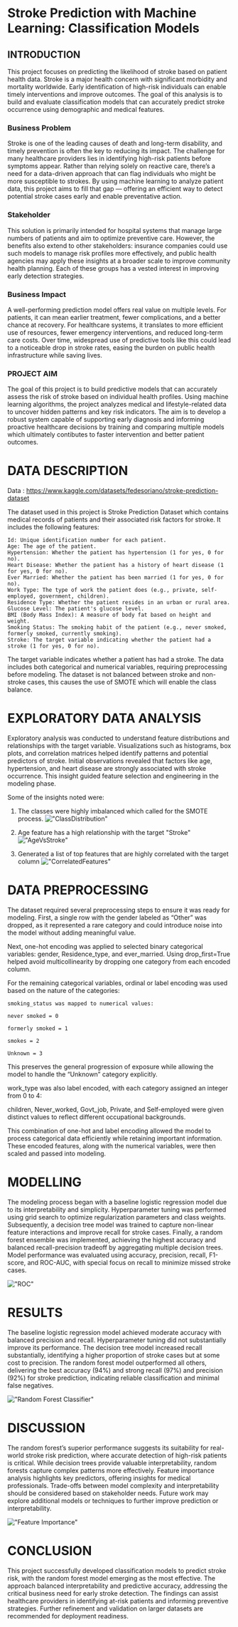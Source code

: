 # Stroke Prediction with Machine Learning: Classification Models 


## INTRODUCTION
This project focuses on predicting the likelihood of stroke based on patient health data. Stroke is a major health concern with significant morbidity and mortality worldwide. Early identification of high-risk individuals can enable timely interventions and improve outcomes. The goal of this analysis is to build and evaluate classification models that can accurately predict stroke occurrence using demographic and medical features.

### Business Problem
Stroke is one of the leading causes of death and long-term disability, and timely prevention is often the key to reducing its impact. The challenge for many healthcare providers lies in identifying high-risk patients before symptoms appear. Rather than relying solely on reactive care, there’s a need for a data-driven approach that can flag individuals who might be more susceptible to strokes. By using machine learning to analyze patient data, this project aims to fill that gap — offering an efficient way to detect potential stroke cases early and enable preventative action.

### Stakeholder
This solution is primarily intended for hospital systems that manage large numbers of patients and aim to optimize preventive care. However, the benefits also extend to other stakeholders: insurance companies could use such models to manage risk profiles more effectively, and public health agencies may apply these insights at a broader scale to improve community health planning. Each of these groups has a vested interest in improving early detection strategies.

### Business Impact
A well-performing prediction model offers real value on multiple levels. For patients, it can mean earlier treatment, fewer complications, and a better chance at recovery. For healthcare systems, it translates to more efficient use of resources, fewer emergency interventions, and reduced long-term care costs. Over time, widespread use of predictive tools like this could lead to a noticeable drop in stroke rates, easing the burden on public health infrastructure while saving lives.

### PROJECT AIM
The goal of this project is to build predictive models that can accurately assess the risk of stroke based on individual health profiles. Using machine learning algorithms, the project analyzes medical and lifestyle-related data to uncover hidden patterns and key risk indicators. The aim is to develop a robust system capable of supporting early diagnosis and informing proactive healthcare decisions by training and comparing multiple models which ultimately contibutes to faster intervention and better patient outcomes.


# DATA DESCRIPTION
Data : https://www.kaggle.com/datasets/fedesoriano/stroke-prediction-dataset

The dataset used in this project is Stroke Prediction Dataset which contains medical records of patients and their associated risk factors for stroke. It includes the following features:

    Id: Unique identification number for each patient.
    Age: The age of the patient.
    Hypertension: Whether the patient has hypertension (1 for yes, 0 for no).
    Heart Disease: Whether the patient has a history of heart disease (1 for yes, 0 for no).
    Ever Married: Whether the patient has been married (1 for yes, 0 for no).
    Work Type: The type of work the patient does (e.g., private, self-employed, government, children).
    Residence Type: Whether the patient resides in an urban or rural area.
    Glucose Level: The patient's glucose level.
    BMI (Body Mass Index): A measure of body fat based on height and weight.
    Smoking Status: The smoking habit of the patient (e.g., never smoked, formerly smoked, currently smoking).
    Stroke: The target variable indicating whether the patient had a stroke (1 for yes, 0 for no).
    
The target variable indicates whether a patient has had a stroke. The data includes both categorical and numerical variables, requiring preprocessing before modeling. The dataset is not balanced between stroke and non-stroke cases, this causes the use of SMOTE which will enable the class balance.


# EXPLORATORY DATA ANALYSIS
Exploratory analysis was conducted to understand feature distributions and relationships with the target variable. Visualizations such as histograms, box plots, and correlation matrices helped identify patterns and potential predictors of stroke. Initial observations revealed that factors like age, hypertension, and heart disease are strongly associated with stroke occurrence. This insight guided feature selection and engineering in the modeling phase.


Some of the insights noted were:
1. The classes were highly imbalanced which called for the SMOTE process.
!["ClassDistribution"](ClassDistribution.png)

2. Age feature has a high relationship with the target "Stroke"
!["AgeVsStroke"](AgeVsStroke.png)

3. Generated a list of top features that are highly correlated with the target column
!["CorrelatedFeatures"](CorrelatedFeatures.png)


# DATA PREPROCESSING
The dataset required several preprocessing steps to ensure it was ready for modeling. First, a single row with the gender labeled as “Other” was dropped, as it represented a rare category and could introduce noise into the model without adding meaningful value.

Next, one-hot encoding was applied to selected binary categorical variables: gender, Residence_type, and ever_married. Using drop_first=True helped avoid multicollinearity by dropping one category from each encoded column.

For the remaining categorical variables, ordinal or label encoding was used based on the nature of the categories:

    smoking_status was mapped to numerical values:

    never smoked = 0

    formerly smoked = 1

    smokes = 2

    Unknown = 3
This preserves the general progression of exposure while allowing the model to handle the “Unknown” category explicitly.

work_type was also label encoded, with each category assigned an integer from 0 to 4:

children, Never_worked, Govt_job, Private, and Self-employed were given distinct values to reflect different occupational backgrounds.

This combination of one-hot and label encoding allowed the model to process categorical data efficiently while retaining important information. These encoded features, along with the numerical variables, were then scaled and passed into modeling.


# MODELLING

The modeling process began with a baseline logistic regression model due to its interpretability and simplicity. Hyperparameter tuning was performed using grid search to optimize regularization parameters and class weights. Subsequently, a decision tree model was trained to capture non-linear feature interactions and improve recall for stroke cases. Finally, a random forest ensemble was implemented, achieving the highest accuracy and balanced recall-precision tradeoff by aggregating multiple decision trees. Model performance was evaluated using accuracy, precision, recall, F1-score, and ROC-AUC, with special focus on recall to minimize missed stroke cases.

!["ROC"](ROC.png)



# RESULTS
The baseline logistic regression model achieved moderate accuracy with balanced precision and recall. Hyperparameter tuning did not substantially improve its performance. The decision tree model increased recall substantially, identifying a higher proportion of stroke cases but at some cost to precision. The random forest model outperformed all others, delivering the best accuracy (94%) and strong recall (97%) and precision (92%) for stroke prediction, indicating reliable classification and minimal false negatives.

!["Random Forest Classifier"](RandomForestReport.PNG)


# DISCUSSION
The random forest’s superior performance suggests its suitability for real-world stroke risk prediction, where accurate detection of high-risk patients is critical. While decision trees provide valuable interpretability, random forests capture complex patterns more effectively. Feature importance analysis highlights key predictors, offering insights for medical professionals. Trade-offs between model complexity and interpretability should be considered based on stakeholder needs. Future work may explore additional models or techniques to further improve prediction or interpretability.

!["Feature Importance"](FeatureImportance.png)


# CONCLUSION
This project successfully developed classification models to predict stroke risk, with the random forest model emerging as the most effective. The approach balanced interpretability and predictive accuracy, addressing the critical business need for early stroke detection. The findings can assist healthcare providers in identifying at-risk patients and informing preventive strategies. Further refinement and validation on larger datasets are recommended for deployment readiness.


